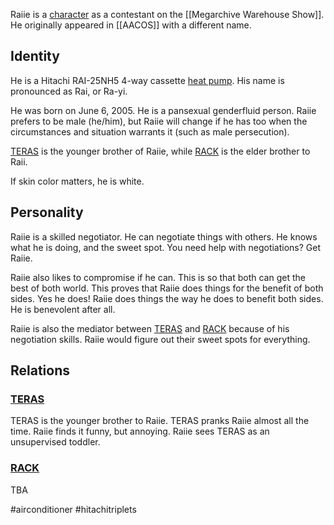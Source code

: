 
Raiie is a [character](Characters) as a contestant on the [[Megarchive Warehouse Show]]. He originally appeared in [[AACOS]] with a different name.

## Identity

He is a Hitachi RAI-25NH5 4-way cassette [heat pump](Air%20Conditioners.md). His name is pronounced as Rai, or Ra-yi.

He was born on June 6, 2005. He is a pansexual genderfluid person. Raiie prefers to be male (he/him), but Raiie will change if he has too when the circumstances and situation warrants it (such as male persecution).

[TERAS](TERAS.md) is the younger brother of Raiie, while [RACK](RACK.md) is the elder brother to Raii.

If skin color matters, he is white.
## Personality

Raiie is a skilled negotiator. He can negotiate things with others. He knows what he is doing, and the sweet spot. You need help with negotiations? Get Raiie.

Raiie also likes to compromise if he can. This is so that both can get the best of both world. This proves that Raiie does things for the benefit of both sides. Yes he does! Raiie does things the way he does to benefit both sides. He is benevolent after all.

Raiie is also the mediator between [TERAS](TERAS.md) and [RACK](RACK.md) because of his negotiation skills. Raiie would figure out their sweet spots for everything.

## Relations

### [TERAS](TERAS.md)

TERAS is the younger brother to Raiie. TERAS pranks Raiie almost all the time. Raiie finds it funny, but annoying. Raiie sees TERAS as an unsupervised toddler.

### [RACK](RACK.md)

TBA

#airconditioner #hitachitriplets